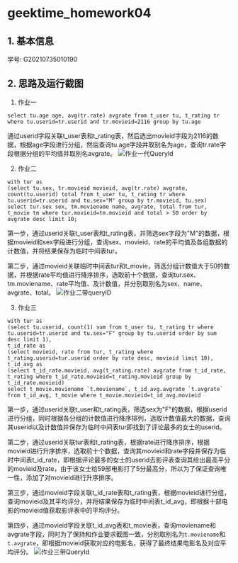 # geektime_homework04
## 1. 基本信息

学号: G20210735010190

## 2. 思路及运行截图
1. 作业一

```
select tu.age age, avg(tr.rate) avgrate from t_user tu, t_rating tr where tu.userid=tr.userid and tr.movieid=2116 group by tu.age
```

通过userid字段关联t_user表和t_rating表，然后选出movieid字段为2116的数据，根据age字段进行分组，然后查询tu.age字段并取别名为age，查询tr.rate字段根据分组的平均值并取别名avgrate。
![作业一代QueryId](https://user-images.githubusercontent.com/23160530/128646523-1569d36b-c0b7-476a-8cb6-6b02e182280b.png)

2. 作业二

```
with tur as 
(select tu.sex, tr.movieid movieid, avg(tr.rate) avgrate, count(tu.userid) total from t_user tu, t_rating tr where tu.userid=tr.userid and tu.sex="M" group by tr.movieid, tu.sex) 
select tur.sex sex, tm.moviename name, avgrate, total from tur, t_movie tm where tur.movieid=tm.movieid and total > 50 order by avgrate desc limit 10;
```

第一步，通过userid关联t_user表和t_rating表，并筛选sex字段为"M"的数据，根据movieid和sex字段进行分组，查询sex、movieid、rate的平均值及各组数据的计数值，并将结果保存为临时中间表tur。

第二步，通过movieid关联临时中间表tur和t_movie，筛选分组计数值大于50的数据，并根据rate平均值进行降序排序，选取前十个数据，查询tur.sex、tm.moviename、rate平均值、及计数值，并分别取别名为sex、name、avgrate、total。
![作业二带queryID](https://user-images.githubusercontent.com/23160530/128646955-02dc408e-f7c2-461f-ad9a-dd38c2f08e1e.png)

3. 作业三

```
with tur as 
(select tu.userid, count(1) sum from t_user tu, t_rating tr where tu.userid=tr.userid and tu.sex="F" group by tu.userid order by sum desc limit 1),
t_id_rate as 
(select movieid, rate from tur, t_rating where t_rating.userid=tur.userid order by rate desc, movieid limit 10),
t_id_avg as 
(select t_id_rate.movieid, avg(t_rating.rate) avgrate from t_id_rate, t_rating where t_id_rate.movieid=t_rating.movieid group by t_id_rate.movieid)
select t_movie.moviename `t.moviename`, t_id_avg.avgrate `t.avgrate` from t_id_avg, t_movie where t_movie.movieid=t_id_avg.movieid
```

第一步，通过userid关联t_user和t_rating表，筛选sex为"F"的数据，根据userid进行分组，同时根据各分组的计数值进行降序排列，选取计数值最大的数据，查询其userid以及计数值并保存为临时中间表tur即找到了评论最多的女士的userid。

第二步，通过userid关联tur表和t_rating表，根据rate进行降序排序，根据movieid进行升序排序，选取前十个数据，查询其movieid和rate字段并保存为临时中间表t_id_rate，即根据评论最多的女士的userid去影评表查询其给出最高平分的movieid及rate，由于该女士给59部电影打了5分最高分，所以为了保证查询唯一性，添加了对movieid进行升序排序。

第三步，通过movieid字段关联t_id_rate表和t_rating表，根据movieid进行分组，查询movieid及其平均评分，并将结果保存为临时中间表t_id_avg，即根据十部电影的movieid值获取影评表中的平均评分。

第四步，通过movieid字段关联t_id_avg表和t_movie表，查询moviename和avgrate字段，同时为了保持和作业要求截图一致，分别取别名为`t.moviename`和`t.avgrate`，即根据movieid获取对应的电影名，获得了最终结果电影名及对应平均评分。
![作业三带QueryId](https://user-images.githubusercontent.com/23160530/128647484-02b78b05-c474-4f09-bd75-82fd2d4a89d5.png)
